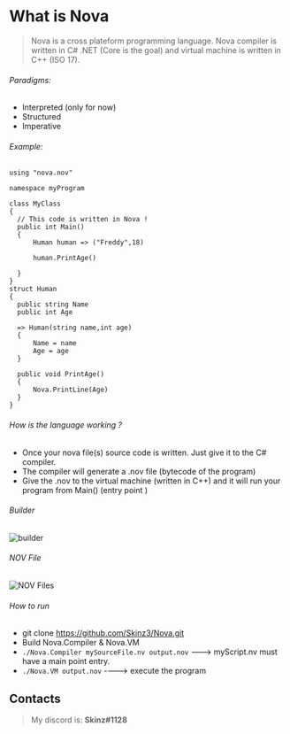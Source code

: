 
# What is Nova

> Nova is a cross plateform programming language. Nova compiler is written in C# .NET (Core is the goal) and virtual machine is written in C++ (ISO 17).

  
  ###### Paradigms:
  + Interpreted (only for now)
  + Structured
  + Imperative
  ###### Example:

  ```
using "nova.nov"

namespace myProgram

class MyClass
{
    // This code is written in Nova !
    public int Main()
    {
        Human human => ("Freddy",18)

        human.PrintAge()
    
    }
}
struct Human
{
    public string Name
    public int Age
    
    => Human(string name,int age)
    {
        Name = name
        Age = age
    }

    public void PrintAge()
    {
        Nova.PrintLine(Age)
    }
}
 ```
 ###### How is the language working ?
 + Once your nova file(s) source code is written. Just give it to the C# compiler.
 + The compiler will generate a .nov file (bytecode of the program)
 + Give the .nov to the virtual machine (written in C++) and it will run your program from Main() (entry point )

###### Builder

 ![builder](https://puu.sh/F2jxl/e1f80ffc4a.png)

###### NOV File

![NOV Files](https://puu.sh/F2jDk/390c696ae5.png)

###### How to run
  + git clone https://github.com/Skinz3/Nova.git
  + Build Nova.Compiler & Nova.VM
  + ``` ./Nova.Compiler mySourceFile.nv output.nov ```  ---> myScript.nv must have a main point entry. 
  + ``` ./Nova.VM output.nov ``` ----> execute the program

## Contacts

  > My discord is: **Skinz#1128**
  
